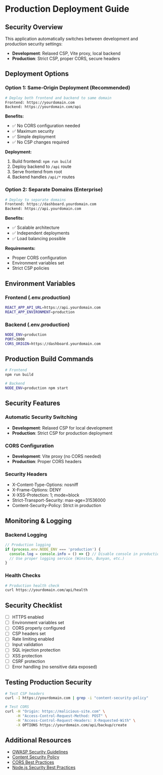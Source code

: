# Production Deployment Guide

## **Security Overview**

This application automatically switches between development and production security settings:

- **Development**: Relaxed CSP, Vite proxy, local backend
- **Production**: Strict CSP, proper CORS, secure headers

## **Deployment Options**

### **Option 1: Same-Origin Deployment (Recommended)**
```bash
# Deploy both frontend and backend to same domain
Frontend: https://yourdomain.com
Backend: https://yourdomain.com/api
```

**Benefits:**
- ✅ No CORS configuration needed
- ✅ Maximum security
- ✅ Simple deployment
- ✅ No CSP changes required

**Deployment:**
1. Build frontend: `npm run build`
2. Deploy backend to `/api` route
3. Serve frontend from root
4. Backend handles `/api/*` routes

### **Option 2: Separate Domains (Enterprise)**
```bash
# Deploy to separate domains
Frontend: https://dashboard.yourdomain.com
Backend: https://api.yourdomain.com
```

**Benefits:**
- ✅ Scalable architecture
- ✅ Independent deployments
- ✅ Load balancing possible

**Requirements:**
- Proper CORS configuration
- Environment variables set
- Strict CSP policies

## **Environment Variables**

### **Frontend (.env.production)**
```bash
REACT_APP_API_URL=https://api.yourdomain.com
REACT_APP_ENVIRONMENT=production
```

### **Backend (.env.production)**
```bash
NODE_ENV=production
PORT=3000
CORS_ORIGIN=https://dashboard.yourdomain.com
```

## **Production Build Commands**

```bash
# Frontend
npm run build

# Backend
NODE_ENV=production npm start
```

## **Security Features**

### **Automatic Security Switching**
- **Development**: Relaxed CSP for local development
- **Production**: Strict CSP for production deployment

### **CORS Configuration**
- **Development**: Vite proxy (no CORS needed)
- **Production**: Proper CORS headers

### **Security Headers**
- X-Content-Type-Options: nosniff
- X-Frame-Options: DENY
- X-XSS-Protection: 1; mode=block
- Strict-Transport-Security: max-age=31536000
- Content-Security-Policy: Strict in production

## **Monitoring & Logging**

### **Backend Logging**
```javascript
// Production logging
if (process.env.NODE_ENV === 'production') {
  console.log = console.info = () => {} // Disable console in production
  // Use proper logging service (Winston, Bunyan, etc.)
}
```

### **Health Checks**
```bash
# Production health check
curl https://yourdomain.com/api/health
```

## **Security Checklist**

- [ ] HTTPS enabled
- [ ] Environment variables set
- [ ] CORS properly configured
- [ ] CSP headers set
- [ ] Rate limiting enabled
- [ ] Input validation
- [ ] SQL injection protection
- [ ] XSS protection
- [ ] CSRF protection
- [ ] Error handling (no sensitive data exposed)

## **Testing Production Security**

```bash
# Test CSP headers
curl -I https://yourdomain.com | grep -i "content-security-policy"

# Test CORS
curl -H "Origin: https://malicious-site.com" \
     -H "Access-Control-Request-Method: POST" \
     -H "Access-Control-Request-Headers: X-Requested-With" \
     -X OPTIONS https://yourdomain.com/api/backup/create
```

## **Additional Resources**

- [OWASP Security Guidelines](https://owasp.org/www-project-top-ten/)
- [Content Security Policy](https://developer.mozilla.org/en-US/docs/Web/HTTP/CSP)
- [CORS Best Practices](https://developer.mozilla.org/en-US/docs/Web/HTTP/CORS)
- [Node.js Security Best Practices](https://nodejs.org/en/docs/guides/security/)
